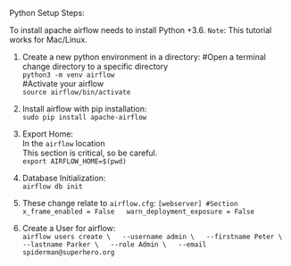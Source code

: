 Python Setup Steps: 

To install apache airflow needs to install Python +3.6. 
`Note`: This tutorial works for Mac/Linux. 

1. Create a new python environment in a directory: 
#Open a terminal change directory to a specific directory  
`python3 -m venv airflow`  
#Activate your airflow  
`source airflow/bin/activate` 


2. Install airflow with pip installation:  
`sudo pip install apache-airflow`


3. Export Home:  
In the `airflow` location  
This section is critical, so be careful.  
`export AIRFLOW_HOME=$(pwd)` 


4. Database Initialization:  
`airflow db init`


5. These change relate to `airflow.cfg`:
`[webserver] #Section  
x_frame_enabled = False  
warn_deployment_exposure = False`  



6. Create a User for airflow:  
`airflow users create \  
    --username admin \  
    --firstname Peter \  
    --lastname Parker \  
    --role Admin \  
    --email spiderman@superhero.org`  
